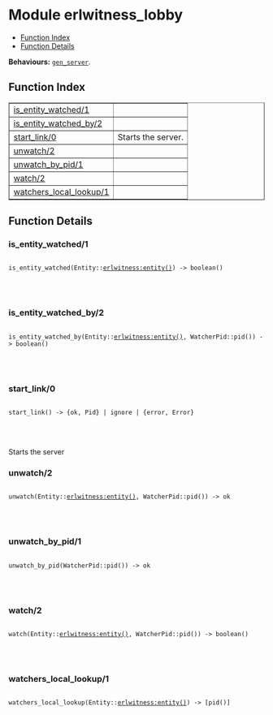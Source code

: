 

# Module erlwitness_lobby #
* [Function Index](#index)
* [Function Details](#functions)

__Behaviours:__ [`gen_server`](gen_server.md).
<a name="index"></a>

## Function Index ##


<table width="100%" border="1" cellspacing="0" cellpadding="2" summary="function index"><tr><td valign="top"><a href="#is_entity_watched-1">is_entity_watched/1</a></td><td></td></tr><tr><td valign="top"><a href="#is_entity_watched_by-2">is_entity_watched_by/2</a></td><td></td></tr><tr><td valign="top"><a href="#start_link-0">start_link/0</a></td><td>
Starts the server.</td></tr><tr><td valign="top"><a href="#unwatch-2">unwatch/2</a></td><td></td></tr><tr><td valign="top"><a href="#unwatch_by_pid-1">unwatch_by_pid/1</a></td><td></td></tr><tr><td valign="top"><a href="#watch-2">watch/2</a></td><td></td></tr><tr><td valign="top"><a href="#watchers_local_lookup-1">watchers_local_lookup/1</a></td><td></td></tr></table>


<a name="functions"></a>

## Function Details ##

<a name="is_entity_watched-1"></a>

### is_entity_watched/1 ###


<pre><code>
is_entity_watched(Entity::<a href="erlwitness.md#type-entity">erlwitness:entity()</a>) -&gt; boolean()
</code></pre>

<br></br>



<a name="is_entity_watched_by-2"></a>

### is_entity_watched_by/2 ###


<pre><code>
is_entity_watched_by(Entity::<a href="erlwitness.md#type-entity">erlwitness:entity()</a>, WatcherPid::pid()) -&gt; boolean()
</code></pre>

<br></br>



<a name="start_link-0"></a>

### start_link/0 ###


<pre><code>
start_link() -&gt; {ok, Pid} | ignore | {error, Error}
</code></pre>

<br></br>



Starts the server

<a name="unwatch-2"></a>

### unwatch/2 ###


<pre><code>
unwatch(Entity::<a href="erlwitness.md#type-entity">erlwitness:entity()</a>, WatcherPid::pid()) -&gt; ok
</code></pre>

<br></br>



<a name="unwatch_by_pid-1"></a>

### unwatch_by_pid/1 ###


<pre><code>
unwatch_by_pid(WatcherPid::pid()) -&gt; ok
</code></pre>

<br></br>



<a name="watch-2"></a>

### watch/2 ###


<pre><code>
watch(Entity::<a href="erlwitness.md#type-entity">erlwitness:entity()</a>, WatcherPid::pid()) -&gt; boolean()
</code></pre>

<br></br>



<a name="watchers_local_lookup-1"></a>

### watchers_local_lookup/1 ###


<pre><code>
watchers_local_lookup(Entity::<a href="erlwitness.md#type-entity">erlwitness:entity()</a>) -&gt; [pid()]
</code></pre>

<br></br>



